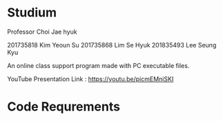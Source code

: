 # Studium 
Professor Choi Jae hyuk 

201735818 Kim Yeoun Su
201735868 Lim Se Hyuk
201835493 Lee Seung Kyu

An online class support program made with PC executable files.

YouTube Presentation Link : https://youtu.be/picmEMniSKI

# Code Requrements

